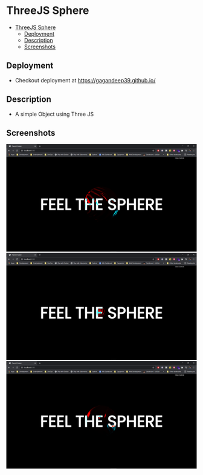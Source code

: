 # ThreeJS Sphere

- [ThreeJS Sphere](#threejs-sphere)
  - [Deployment](#deployment)
  - [Description](#description)
  - [Screenshots](#screenshots)

## Deployment

- Checkout deployment at <https://gagandeep39.github.io/>

## Description

- A simple Object using Three JS

## Screenshots

![Screenshot 1](./assets/screenshot_1.png)
![Screenshot 2](./assets/screenshot_2.png)
![Screenshot 3](./assets/screenshot_3.png)
